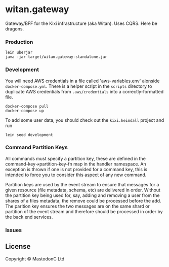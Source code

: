 # witan.gateway

Gateway/BFF for the Kixi infrastructure (aka Witan).
Uses CQRS.
Here be dragons.

### Production
```
lein uberjar
java -jar target/witan.gateway-standalone.jar
```

### Development
You will need AWS credentials in a file called 'aws-variables.env' alonside `docker-compose.yml`. There is a helper script in the `scripts` directory to duplicate AWS credentials from `.aws/credentials` into a correctly-formatted file.
```
docker-compose pull
docker-compose up
```

To add some user data, you should check out the `kixi.heimdall` project and run

```
lein seed development
```

### Command Partition Keys

All commands must specify a partition key, these are defined in the command-key->partition-key-fn map in the handler namespace. An exception is thrown if one is not provided for a command key, this is intended to force you to consider this aspect of any new command.

Partition keys are used by the event stream to ensure that messages for a given resource (file metadata, schema, etc) are delivered in order. Without the partition key being used for, say, adding and removing a user from the shares of a files metadata, the remove could be processed before the add. The parition key ensures the two messages are on the same shard or partition of the event stream and therefore should be processed in order by the back end services.  

### Issues

## License

Copyright © MastodonC Ltd
